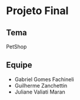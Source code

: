 # Projeto Final

## Tema

PetShop

## Equipe

* Gabriel Gomes Fachineli
* Guilherme Zanchettin
* Juliane Valiati Maran